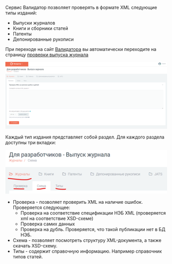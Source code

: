 Сервис Валидатор позволяет проверять в формате XML следующие типы изданий:

* Выпуски журналов
* Книги и сборники статей
* Патенты
* Депонированные рукописи

При переходе на сайт [Валидатора](https://validator.elibrary.ru/) вы автоматически переходите на страницу [проверки выпуска журнала](https://validator.elibrary.ru/Journals/Validation)

![test](Images/journal_validatation.png)

Каждый тип издания представляет собой раздел. Для каждого раздела доступны три вкладки:

![images_info](Images/journal_tabs_new.png)

* Проверка - позволяет проверить XML на наличие ошибок. Проверяется следующее:
    + Проверка на соответствие спецификации НЭБ XML (проверяется xml на соответствие XSD-схеме)
    + Проверка самих данных
    + Проверка на дубль. Проверяется, что такой публикации нет в БД НЭБ.
* Схема - позволяет посмотреть структуру XML-документа, а также скачать XSD-схему.
* Типы - содержит справочную информацию. Например справочник типов статей.




